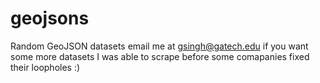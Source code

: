 # geojsons
Random GeoJSON datasets
email me at gsingh@gatech.edu if you want some more datasets I was able to scrape before some comapanies fixed their loopholes :)

